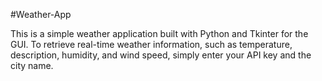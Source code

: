 #Weather-App

This is a simple weather application built with Python and Tkinter for the GUI. 
To retrieve real-time weather information, such as temperature, description, humidity, and wind speed, 
simply enter your API key and the city name.